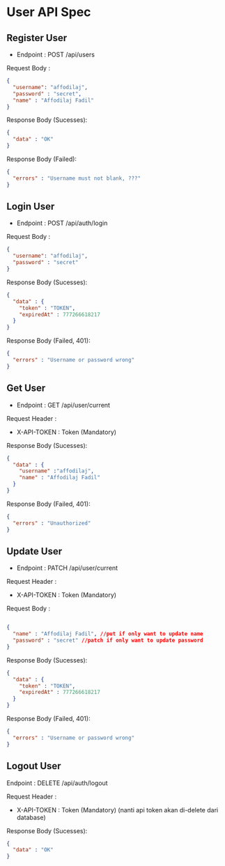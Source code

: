 # User API Spec 

## Register User 
- Endpoint : POST /api/users

Request Body :
```json
{
  "username": "affodilaj",
  "password" : "secret",
  "name" : "Affodilaj Fadil"
}
```

Response Body (Sucesses): 
```json
{
  "data" : "OK"
}
```

Response Body (Failed):
```json
{
  "errors" : "Username must not blank, ???"
}
```


## Login User
- Endpoint : POST /api/auth/login

Request Body :
```json
{
  "username": "affodilaj",
  "password" : "secret"
}
```

Response Body (Sucesses):
```json
{
  "data" : {
    "token" : "TOKEN",
    "expiredAt" : 777266618217
  }
}
```

Response Body (Failed, 401):
```json
{
  "errors" : "Username or password wrong"
}
```


## Get User
- Endpoint : GET /api/user/current

Request Header : 
- X-API-TOKEN : Token (Mandatory)

Response Body (Sucesses):
```json
{
  "data" : {
    "username" :"affodilaj", 
    "name" : "Affodilaj Fadil"
  }
}
```

Response Body (Failed, 401):
```json
{
  "errors" : "Unauthorized"
}
```


## Update User 
- Endpoint : PATCH /api/user/current

Request Header :
- X-API-TOKEN : Token (Mandatory)

Request Body :

```json

{
  "name" : "Affodilaj Fadil", //put if only want to update name
  "password" : "secret" //patch if only want to update password
}
```

Response Body (Sucesses):
```json
{
  "data" : {
    "token" : "TOKEN",
    "expiredAt" : 777266618217
  }
}
```


Response Body (Failed, 401):
```json
{
  "errors" : "Username or password wrong"
}
```


## Logout User
Endpoint : DELETE /api/auth/logout

Request Header :
- X-API-TOKEN : Token (Mandatory)
  (nanti api token akan di-delete dari database)

Response Body (Sucesses):
```json
{
  "data" : "OK"
}
```